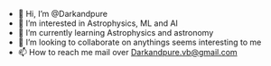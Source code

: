 - 👋 Hi, I’m @Darkandpure
- 👀 I’m interested in Astrophysics, ML and AI
- 🌱 I’m currently learning Astrophysics and astronomy
- 💞️ I’m looking to collaborate on anythings seems interesting to me
- 📫 How to reach me mail over Darkandpure.vb@gmail.com

<!---
Darkandpure/Darkandpure is a ✨ special ✨ repository because its `README.md` (this file) appears on your GitHub profile.
You can click the Preview link to take a look at your changes.
--->
